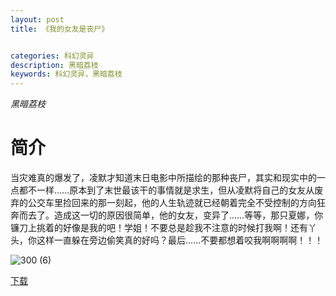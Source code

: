 ```yaml
---
layout: post
title: 《我的女友是丧尸》


categories: 科幻灵异
description: 黑暗荔枝
keywords: 科幻灵异，黑暗荔枝
---
```


*黑暗荔枝*

# 简介

当灾难真的爆发了，凌默才知道末日电影中所描绘的那种丧尸，其实和现实中的一点都不一样……原本到了末世最该干的事情就是求生，但从凌默将自己的女友从废弃的公交车里捡回来的那一刻起，他的人生轨迹就已经朝着完全不受控制的方向狂奔而去了。造成这一切的原因很简单，他的女友，变异了……等等，那只夏娜，你镰刀上挑着的好像是我的吧！学姐！不要总是趁我不注意的时候打我啊！还有丫头，你这样一直躲在旁边偷笑真的好吗？最后……不要都想着咬我啊啊啊啊！！！

![300 (6)](http://tvax4.sinaimg.cn/large/008dGP0Fgy1gty5zid1pkj308c0b4jrs.jpg)

[下载](https://link.jscdn.cn/1drv/aHR0cHM6Ly8xZHJ2Lm1zL3QvcyFBaGU2R2dNWmVFb2poR09fS09rOE1TcEhSY0dJP2U9dHlRYTVz.txt)

